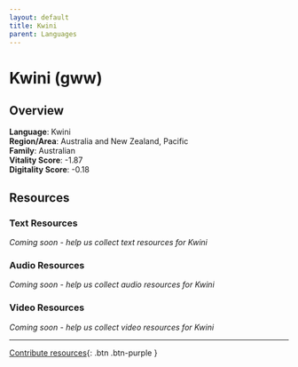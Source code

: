 ```yaml
---
layout: default
title: Kwini
parent: Languages
---
```


# Kwini (gww)

## Overview

**Language**: Kwini  
**Region/Area**: Australia and New Zealand, Pacific  
**Family**: Australian  
**Vitality Score**: -1.87  
**Digitality Score**: -0.18  

## Resources

### Text Resources
*Coming soon - help us collect text resources for Kwini*

### Audio Resources
*Coming soon - help us collect audio resources for Kwini*

### Video Resources
*Coming soon - help us collect video resources for Kwini*

---

[Contribute resources](https://fairtrain.github.io/){: .btn .btn-purple }
